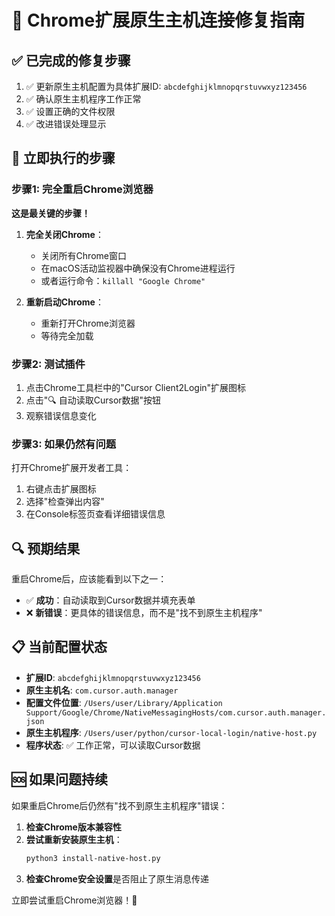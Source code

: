 # 🔧 Chrome扩展原生主机连接修复指南

## ✅ 已完成的修复步骤
1. ✅ 更新原生主机配置为具体扩展ID: `abcdefghijklmnopqrstuvwxyz123456`
2. ✅ 确认原生主机程序工作正常
3. ✅ 设置正确的文件权限
4. ✅ 改进错误处理显示

## 🚀 立即执行的步骤

### 步骤1: 完全重启Chrome浏览器
**这是最关键的步骤！**

1. **完全关闭Chrome**：
   - 关闭所有Chrome窗口
   - 在macOS活动监视器中确保没有Chrome进程运行
   - 或者运行命令：`killall "Google Chrome"`

2. **重新启动Chrome**：
   - 重新打开Chrome浏览器
   - 等待完全加载

### 步骤2: 测试插件
1. 点击Chrome工具栏中的"Cursor Client2Login"扩展图标
2. 点击"🔍 自动读取Cursor数据"按钮
3. 观察错误信息变化

### 步骤3: 如果仍然有问题
打开Chrome扩展开发者工具：
1. 右键点击扩展图标
2. 选择"检查弹出内容"
3. 在Console标签页查看详细错误信息

## 🔍 预期结果
重启Chrome后，应该能看到以下之一：
- ✅ **成功**：自动读取到Cursor数据并填充表单
- ❌ **新错误**：更具体的错误信息，而不是"找不到原生主机程序"

## 📋 当前配置状态
- **扩展ID**: `abcdefghijklmnopqrstuvwxyz123456`
- **原生主机名**: `com.cursor.auth.manager`
- **配置文件位置**: `/Users/user/Library/Application Support/Google/Chrome/NativeMessagingHosts/com.cursor.auth.manager.json`
- **原生主机程序**: `/Users/user/python/cursor-local-login/native-host.py`
- **程序状态**: ✅ 工作正常，可以读取Cursor数据

## 🆘 如果问题持续
如果重启Chrome后仍然有"找不到原生主机程序"错误：

1. **检查Chrome版本兼容性**
2. **尝试重新安装原生主机**：
   ```bash
   python3 install-native-host.py
   ```
3. **检查Chrome安全设置**是否阻止了原生消息传递

立即尝试重启Chrome浏览器！🔄 